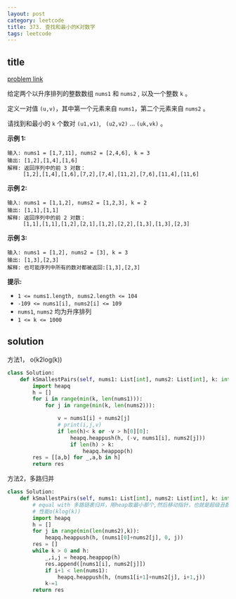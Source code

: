 ```yaml
---
layout: post
category: leetcode
title: 373. 查找和最小的K对数字
tags: leetcode
---
```


## title
[problem link](https://leetcode-cn.com/problems/find-k-pairs-with-smallest-sums/)

给定两个以升序排列的整数数组 `nums1` 和 `nums2` , 以及一个整数 `k` 。

定义一对值 `(u,v)`，其中第一个元素来自 `nums1`，第二个元素来自 `nums2` 。

请找到和最小的 `k` 个数对 `(u1,v1)`, ` (u2,v2)` ...  `(uk,vk)` 。

 

**示例 1:**

```
输入: nums1 = [1,7,11], nums2 = [2,4,6], k = 3
输出: [1,2],[1,4],[1,6]
解释: 返回序列中的前 3 对数：
     [1,2],[1,4],[1,6],[7,2],[7,4],[11,2],[7,6],[11,4],[11,6]
```

**示例 2:**

```
输入: nums1 = [1,1,2], nums2 = [1,2,3], k = 2
输出: [1,1],[1,1]
解释: 返回序列中的前 2 对数：
     [1,1],[1,1],[1,2],[2,1],[1,2],[2,2],[1,3],[1,3],[2,3]
```

**示例 3:**

```
输入: nums1 = [1,2], nums2 = [3], k = 3 
输出: [1,3],[2,3]
解释: 也可能序列中所有的数对都被返回:[1,3],[2,3]
```

 

**提示:**

- `1 <= nums1.length, nums2.length <= 104`
- `-109 <= nums1[i], nums2[i] <= 109`
- `nums1`, `nums2` 均为升序排列
- `1 <= k <= 1000`

## solution

方法1， o(k2log(k))

```python
class Solution:
    def kSmallestPairs(self, nums1: List[int], nums2: List[int], k: int) -> List[List[int]]:
        import heapq
        h = []
        for i in range(min(k, len(nums1))):
            for j in range(min(k, len(nums2))):

                v = nums1[i] + nums2[j]
                # print(i,j,v)
                if len(h)< k or -v > h[0][0]:
                    heapq.heappush(h, (-v, nums1[i], nums2[j]))
                    if len(h) > k:
                        heapq.heappop(h)
        res = [[a,b] for _,a,b in h]
        return res
```

方法2，多路归并

```python
class Solution:
    def kSmallestPairs(self, nums1: List[int], nums2: List[int], k: int) -> List[List[int]]:
        # equal with 多路链表归并，用heap取最小那个,然后移动指针，也就是超级丑数
        # 性能o(klog(k))
        import heapq
        h = []
        for j in range(min(len(nums2),k)):
            heapq.heappush(h, (nums1[0]+nums2[j], 0, j))
        res = []
        while k > 0 and h:
            _,i,j = heapq.heappop(h)
            res.append([nums1[i], nums2[j]])
            if i+1 < len(nums1):
                heapq.heappush(h, (nums1[i+1]+nums2[j], i+1,j))
            k-=1
        return res
```

